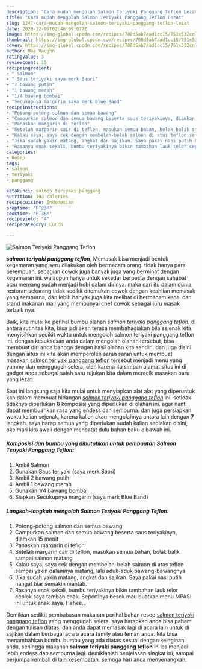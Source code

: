 ```yaml
---
description: "Cara mudah mengolah Salmon Teriyaki Panggang Teflon Lezat"
title: "Cara mudah mengolah Salmon Teriyaki Panggang Teflon Lezat"
slug: 1247-cara-mudah-mengolah-salmon-teriyaki-panggang-teflon-lezat
date: 2020-12-09T02:46:09.077Z
image: https://img-global.cpcdn.com/recipes/708d5ab7aad1cc15/751x532cq70/salmon-teriyaki-panggang-teflon-foto-resep-utama.jpg
thumbnail: https://img-global.cpcdn.com/recipes/708d5ab7aad1cc15/751x532cq70/salmon-teriyaki-panggang-teflon-foto-resep-utama.jpg
cover: https://img-global.cpcdn.com/recipes/708d5ab7aad1cc15/751x532cq70/salmon-teriyaki-panggang-teflon-foto-resep-utama.jpg
author: Mae Vaughn
ratingvalue: 3
reviewcount: 15
recipeingredient:
- " Salmon"
- " Saus teriyaki saya merk Saori"
- "2 bawang putih"
- "1 bawang merah"
- "1/4 bawang bombai"
- "Secukupnya margarin saya merk Blue Band"
recipeinstructions:
- "Potong-potong salmon dan semua bawang"
- "Campurkan salmon dan semua bawang beserta saus teriyakinya, diamkan 15 menit"
- "Panaskan margarin di teflon"
- "Setelah margarin cair di teflon, masukan semua bahan, bolak balik sampai salmon matang"
- "Kalau saya, saya cek dengan membelah-belah salmon di atas teflon sampai yakin dalamnya matang, lalu aduk-aduk bawang-bawangnya"
- "Jika sudah yakin matang, angkat dan sajikan. Saya pakai nasi putih hangat biar semakin mantab."
- "Rasanya enak sekali, bumbu teriyakinya bikin tambahan lauk telor ceplok saya tambah enak. Sepertinya besok mau buatkan menu MPASI ini untuk anak saya. Hehee.."
categories:
- Resep
tags:
- salmon
- teriyaki
- panggang

katakunci: salmon teriyaki panggang 
nutrition: 193 calories
recipecuisine: Indonesian
preptime: "PT23M"
cooktime: "PT36M"
recipeyield: "4"
recipecategory: Lunch

---
```



![Salmon Teriyaki Panggang Teflon](https://img-global.cpcdn.com/recipes/708d5ab7aad1cc15/751x532cq70/salmon-teriyaki-panggang-teflon-foto-resep-utama.jpg)

<b><i>salmon teriyaki panggang teflon</i></b>, Memasak bisa menjadi bentuk kegemaran yang seru dilakukan oleh bermacam orang. tidak hanya para perempuan, sebagian cowok juga banyak juga yang berminat dengan kegemaran ini. walaupun hanya untuk sekedar berpesta dengan sahabat atau memang sudah menjadi hobi dalam dirinya. maka dari itu dalam dunia restoran sekarang tidak sedikit ditemukan cowok dengan keahlian memasak yang sempurna, dan lebih banyak juga kita melihat di bermacam kedai dan stand makanan mall yang mempunyai chef cowok sebagai juru masak terbaik nya.

Baik, kita mulai ke perihal bumbu olahan <i>salmon teriyaki panggang teflon</i>. di antara rutinitas kita, bisa jadi akan terasa membahagiakan bila sejenak kita menyisihkan sedikit waktu untuk mengolah salmon teriyaki panggang teflon ini. dengan kesuksesan anda dalam mengolah olahan tersebut, bisa membuat diri anda bangga dengan hasil olahan kita sendiri. dan juga disini dengan situs ini kita akan memperoleh saran saran untuk membuat masakan <u>salmon teriyaki panggang teflon</u> tersebut menjadi menu yang yummy dan menggugah selera, oleh karena itu simpan alamat situs ini di gadget anda sebagai salah satu rujukan kita dalam meracik masakan baru yang lezat.




Saat ini langsung saja kita mulai untuk menyiapkan alat alat yang diperuntuk kan dalam membuat hidangan <u><i>salmon teriyaki panggang teflon</i></u> ini. setidak tidaknya diperlukan <b>6</b> komposisi yang diperlukan di olahan ini. agar nanti dapat membuahkan rasa yang endess dan sempurna. dan juga persiapkan waktu kalian sejenak, karena kalian akan mengolahnya antara lain dengan <b>7</b> langkah. saya harap semua yang diperlukan sudah kalian sediakan disini, oke mari kita awali dengan mencatat dulu bahan baku dibawah ini.

<!--inarticleads1-->

##### Komposisi dan bumbu yang dibutuhkan untuk pembuatan Salmon Teriyaki Panggang Teflon:

1. Ambil  Salmon
1. Gunakan  Saus teriyaki (saya merk Saori)
1. Ambil 2 bawang putih
1. Ambil 1 bawang merah
1. Gunakan 1/4 bawang bombai
1. Siapkan Secukupnya margarin (saya merk Blue Band)




<!--inarticleads2-->

##### Langkah-langkah mengolah Salmon Teriyaki Panggang Teflon:

1. Potong-potong salmon dan semua bawang
1. Campurkan salmon dan semua bawang beserta saus teriyakinya, diamkan 15 menit
1. Panaskan margarin di teflon
1. Setelah margarin cair di teflon, masukan semua bahan, bolak balik sampai salmon matang
1. Kalau saya, saya cek dengan membelah-belah salmon di atas teflon sampai yakin dalamnya matang, lalu aduk-aduk bawang-bawangnya
1. Jika sudah yakin matang, angkat dan sajikan. Saya pakai nasi putih hangat biar semakin mantab.
1. Rasanya enak sekali, bumbu teriyakinya bikin tambahan lauk telor ceplok saya tambah enak. Sepertinya besok mau buatkan menu MPASI ini untuk anak saya. Hehee..




Demikian sedikit pembahasan makanan perihal bahan resep <u>salmon teriyaki panggang teflon</u> yang menggugah selera. saya harapkan anda bisa paham dengan tulisan diatas, dan anda dapat memasak lagi di acara lain untuk di sajikan dalam berbagai acara acara family atau teman anda. kita bisa menambahkan bumbu bumbu yang ada diatas sesuai dengan keinginan anda, sehingga makanan <b>salmon teriyaki panggang teflon</b> ini bs menjadi lebih endess dan sempurna lagi. demikianlah penjelasan singkat ini, sampai berjumpa kembali di lain kesempatan. semoga hari anda menyenangkan.
